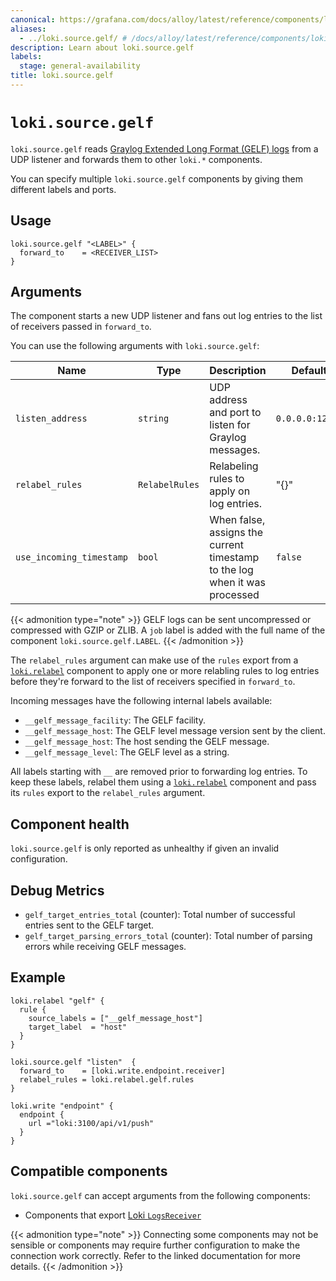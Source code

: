 ```yaml
---
canonical: https://grafana.com/docs/alloy/latest/reference/components/loki/loki.source.gelf/
aliases:
  - ../loki.source.gelf/ # /docs/alloy/latest/reference/components/loki.source.gelf/
description: Learn about loki.source.gelf
labels:
  stage: general-availability
title: loki.source.gelf
---
```


# `loki.source.gelf`

`loki.source.gelf` reads [Graylog Extended Long Format (GELF) logs](https://github.com/Graylog2/graylog2-server) from a UDP listener and forwards them to other `loki.*` components.

You can specify multiple `loki.source.gelf` components by giving them different labels and ports.

## Usage

```alloy
loki.source.gelf "<LABEL>" {
  forward_to    = <RECEIVER_LIST>
}
```

## Arguments

The component starts a new UDP listener and fans out log entries to the list of receivers passed in `forward_to`.

You can use the following arguments with `loki.source.gelf`:

| Name                     | Type           | Description                                                                | Default         | Required |
| ------------------------ | -------------- | -------------------------------------------------------------------------- | --------------- | -------- |
| `listen_address`         | `string`       | UDP address and port to listen for Graylog messages.                       | `0.0.0.0:12201` | no       |
| `relabel_rules`          | `RelabelRules` | Relabeling rules to apply on log entries.                                  | "{}"            | no       |
| `use_incoming_timestamp` | `bool`         | When false, assigns the current timestamp to the log when it was processed | `false`         | no       |

{{< admonition type="note" >}}
GELF logs can be sent uncompressed or compressed with GZIP or ZLIB.
A `job` label is added with the full name of the component `loki.source.gelf.LABEL`.
{{< /admonition >}}

The `relabel_rules` argument can make use of the `rules` export from a [`loki.relabel`][loki.relabel] component to apply one or more relabling rules to log entries before they're forward to the list of receivers specified in `forward_to`.

Incoming messages have the following internal labels available:

* `__gelf_message_facility`: The GELF facility.
* `__gelf_message_host`: The GELF level message version sent by the client.
* `__gelf_message_host`: The host sending the GELF message.
* `__gelf_message_level`: The GELF level as a string.

All labels starting with `__` are removed prior to forwarding log entries.
To keep these labels, relabel them using a [`loki.relabel`][loki.relabel] component and pass its `rules` export to the `relabel_rules` argument.

[loki.relabel]: ../loki.relabel/

## Component health

`loki.source.gelf` is only reported as unhealthy if given an invalid configuration.

## Debug Metrics

* `gelf_target_entries_total` (counter): Total number of successful entries sent to the GELF target.
* `gelf_target_parsing_errors_total` (counter): Total number of parsing errors while receiving GELF messages.

## Example

```alloy
loki.relabel "gelf" {
  rule {
    source_labels = ["__gelf_message_host"]
    target_label  = "host"
  }
}

loki.source.gelf "listen"  {
  forward_to    = [loki.write.endpoint.receiver]
  relabel_rules = loki.relabel.gelf.rules
}

loki.write "endpoint" {
  endpoint {
    url ="loki:3100/api/v1/push"
  }
}
```

<!-- START GENERATED COMPATIBLE COMPONENTS -->

## Compatible components

`loki.source.gelf` can accept arguments from the following components:

- Components that export [Loki `LogsReceiver`](../../../compatibility/#loki-logsreceiver-exporters)


{{< admonition type="note" >}}
Connecting some components may not be sensible or components may require further configuration to make the connection work correctly.
Refer to the linked documentation for more details.
{{< /admonition >}}

<!-- END GENERATED COMPATIBLE COMPONENTS -->
